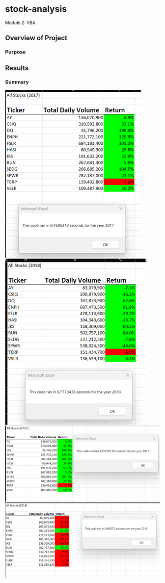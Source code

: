 # stock-analysis
Module 2: VBA

## **Overview of Project**

### **Purpose**

## **Results**

### **Summary**

![Results of the original code run for 2017 stocks](https://github.com/Nacho567/stock-analysis/blob/5cf425bfdab3ea318cc1f7feb3b8fd2e19802061/Resources/green_stocks_2017.png)
![Results of the original code run for 2018 stocks](https://github.com/Nacho567/stock-analysis/blob/5cf425bfdab3ea318cc1f7feb3b8fd2e19802061/Resources/green_stocks_2018.png)
![Results of the refactored 2017 code](https://github.com/Nacho567/stock-analysis/blob/5cf425bfdab3ea318cc1f7feb3b8fd2e19802061/Resources/VBA_Challenge_2017.png)
![Results of the refactored 2018 code](https://github.com/Nacho567/stock-analysis/blob/5cf425bfdab3ea318cc1f7feb3b8fd2e19802061/Resources/VBA_Challenge_2018.png)
